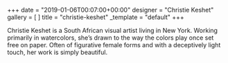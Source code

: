 +++
date = "2019-01-06T00:07:00+00:00"
designer = "Christie Keshet"
gallery = [ ]
title = "christie-keshet"
_template = "default"
+++

Christie Keshet is a South African visual artist living in New York. Working primarily in watercolors, she’s drawn to the way the colors play once set free on paper. Often of figurative female forms and with a deceptively light touch, her work is simply beautiful.
